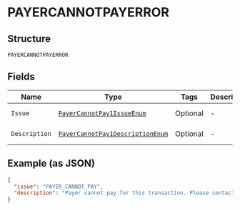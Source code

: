 
# PAYERCANNOTPAYERROR

## Structure

`PAYERCANNOTPAYERROR`

## Fields

| Name | Type | Tags | Description | Getter | Setter |
|  --- | --- | --- | --- | --- | --- |
| `Issue` | [`PayerCannotPay1IssueEnum`](../../doc/models/payer-cannot-pay-1-issue-enum.md) | Optional | - | PayerCannotPay1IssueEnum getIssue() | setIssue(PayerCannotPay1IssueEnum issue) |
| `Description` | [`PayerCannotPay1DescriptionEnum`](../../doc/models/payer-cannot-pay-1-description-enum.md) | Optional | - | PayerCannotPay1DescriptionEnum getDescription() | setDescription(PayerCannotPay1DescriptionEnum description) |

## Example (as JSON)

```json
{
  "issue": "PAYER_CANNOT_PAY",
  "description": "Payer cannot pay for this transaction. Please contact the payer to find other ways to pay for this transaction."
}
```

